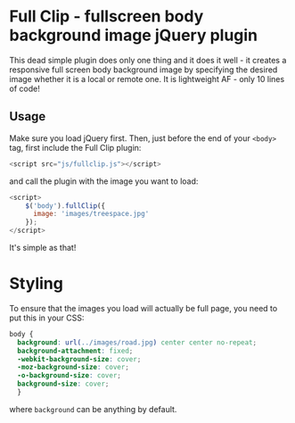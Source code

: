 # Full Clip - fullscreen body background image jQuery plugin
This dead simple plugin does only one thing and it does it well - it creates a responsive full screen body background image by specifying the desired image whether it is a local or remote one. It is lightweight AF - only 10 lines of code!

## Usage
Make sure you load jQuery first. Then, just before the end of your ```<body>``` tag, first include the Full Clip plugin:

``` javascript
<script src="js/fullclip.js"></script>
```

and call the plugin with the image you want to load:

```javascript
<script>
    $('body').fullClip({
      image: 'images/treespace.jpg'
    });
</script>
```

It's simple as that!

# Styling

To ensure that the images you load will actually be full page, you need to put this in your CSS:

``` css
body {
  background: url(../images/road.jpg) center center no-repeat;
  background-attachment: fixed;
  -webkit-background-size: cover;
  -moz-background-size: cover;
  -o-background-size: cover;
  background-size: cover;
  }
 ```

 where  ```background``` can be anything by default.
